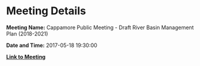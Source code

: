 # Meeting Details

**Meeting Name:** Cappamore Public Meeting - Draft River Basin Management Plan (2018-2021)

**Date and Time:** 2017-05-18 19:30:00

**[Link to Meeting](https://www.limerick.ie/council/whats-on/citizen-engagement/cappamore-public-meeting-draft-river-basin-management-plan-2018)**
